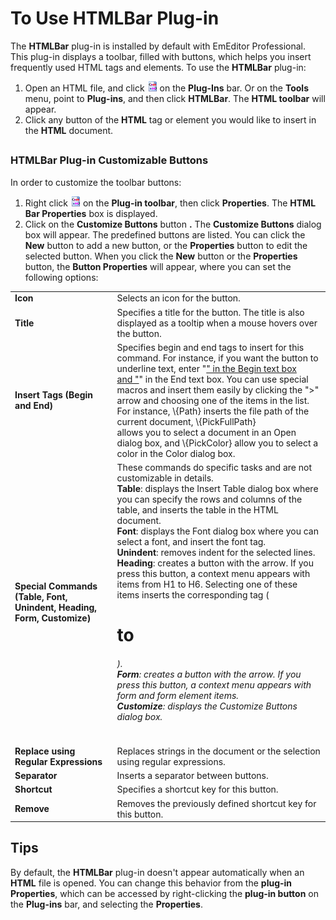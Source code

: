# To Use HTMLBar Plug-in

The **HTMLBar** plug-in is installed by default with EmEditor Professional. This plug-in displays a toolbar, filled with buttons, which helps you insert frequently used HTML tags and elements. To use the **HTMLBar** plug-in:

1. Open an HTML file, and click ![](../../images/htmlbar.gif) on the **Plug-Ins** bar. Or on the **Tools** menu, point to **Plug-ins**, and then click **HTMLBar**. The
**HTML toolbar** will appear.
2. Click any button of the **HTML** tag or element you would like to insert in the **HTML** document.

## 

### HTMLBar Plug-in Customizable Buttons

In order to customize the toolbar buttons:

1. Right click ![](../../images/htmlbar.gif) on the **Plug-in toolbar**, then click **Properties**. The **HTML Bar Properties** box is displayed.
2. Click on the **Customize Buttons** button **.**
The **Customize Buttons** dialog box will appear. The predefined buttons are listed. You can click the **New** button to add a new button, or the **Properties** button to edit the selected button.
When you click the **New** button or the **Properties** button, the **Button Properties** will appear, where you can set the following options:

|     |     |
| --- | --- |
| **Icon** | Selects an icon for the button. |
| **Title** | Specifies a title for the button. The title is also displayed as a tooltip when a mouse hovers over the button. |
| **Insert Tags (Begin and End)** | Specifies begin and end tags to insert for this command. For instance, if you want the button to underline text, enter "<u>" in the Begin text box <br> and "</u>" in the End text box. You can use special macros and insert them easily by clicking the ">" arrow and choosing one of the items in the list. For instance, \\{Path} inserts the file path of the current document, \\{PickFullPath} <br> allows you to select a document in an Open dialog box, and \\{PickColor} allow you to select a color in the Color dialog box. |
| **Special Commands (Table, Font, Unindent, Heading, Form, Customize)** | These commands do specific tasks and are not customizable in details.<br>**Table**: displays the Insert Table dialog box where you can specify the rows and columns of the table, and inserts the table in the HTML document.<br>**Font**: displays the Font dialog box where you can select a font, and insert the font tag.<br>**Unindent**: removes indent for the selected lines.<br>**Heading**: creates a button with the arrow. If you press this button, a context menu appears with items from H1 to H6. Selecting one of these items inserts the corresponding tag (<h1> to <h6>).<br>**Form**: creates a button with the arrow. If you press this button, a context menu appears with form and form element items.<br>**Customize**: displays the Customize Buttons dialog box. |
| **Replace using Regular Expressions** | Replaces strings in the document or the selection using regular expressions. |
| **Separator** | Inserts a separator between buttons. |
| **Shortcut** | Specifies a shortcut key for this button. |
| **Remove** | Removes the previously defined shortcut key for this button. |

## Tips

By default, the **HTMLBar** plug-in doesn't appear automatically when an **HTML** file is opened. You can change this behavior from the **plug-in Properties**, which can be accessed by right-clicking the **plug-in button** on the **Plug-ins** bar, and selecting the
**Properties**.
